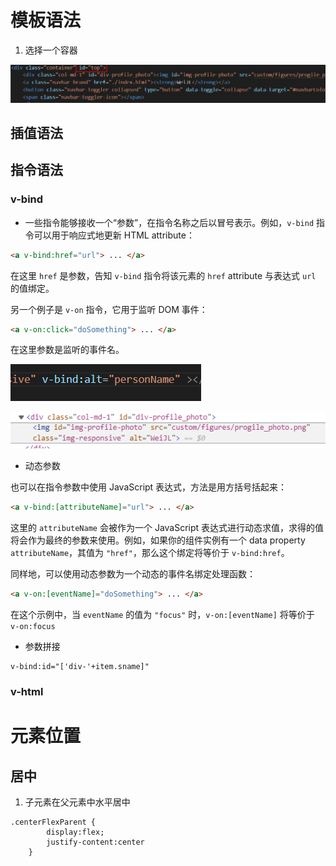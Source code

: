 # 模板语法

1. 选择一个容器

![image-20220808130550556](assets/image-20220808130550556.png)

## 插值语法

<script type="text/javascript">
    const RootComponent = { 
        data() {
            return {personName: 'WeiJL',}
        }
    }
    const app = Vue.createApp(RootComponent)
    app.mount('#top')
</script>

## 指令语法

### v-bind

- 一些指令能够接收一个“参数”，在指令名称之后以冒号表示。例如，`v-bind` 指令可以用于响应式地更新 HTML attribute：

```html
<a v-bind:href="url"> ... </a>
```

在这里 `href` 是参数，告知 `v-bind` 指令将该元素的 `href` attribute 与表达式 `url` 的值绑定。

另一个例子是 `v-on` 指令，它用于监听 DOM 事件：

```html
<a v-on:click="doSomething"> ... </a>
```

在这里参数是监听的事件名。

![image-20220808133354604](assets/image-20220808133354604.png)

![image-20220808133324437](assets/image-20220808133324437.png)

- 动态参数

也可以在指令参数中使用 JavaScript 表达式，方法是用方括号括起来：

```html
<a v-bind:[attributeName]="url"> ... </a>
```

这里的 `attributeName` 会被作为一个 JavaScript 表达式进行动态求值，求得的值将会作为最终的参数来使用。例如，如果你的组件实例有一个 data property `attributeName`，其值为 `"href"`，那么这个绑定将等价于 `v-bind:href`。

同样地，可以使用动态参数为一个动态的事件名绑定处理函数：

```html
<a v-on:[eventName]="doSomething"> ... </a>
```

在这个示例中，当 `eventName` 的值为 `"focus"` 时，`v-on:[eventName]` 将等价于 `v-on:focus`

- 参数拼接

```
v-bind:id="['div-'+item.sname]"
```



### v-html

# 元素位置

## 居中

1. 子元素在父元素中水平居中

```
.centerFlexParent {
		display:flex;
		justify-content:center
	}
```

